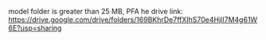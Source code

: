 model folder is greater than 25 MB, PFA he drive link:
https://drive.google.com/drive/folders/169BKhrDe7ffXIhS70e4HjlI7M4g61W6E?usp=sharing

